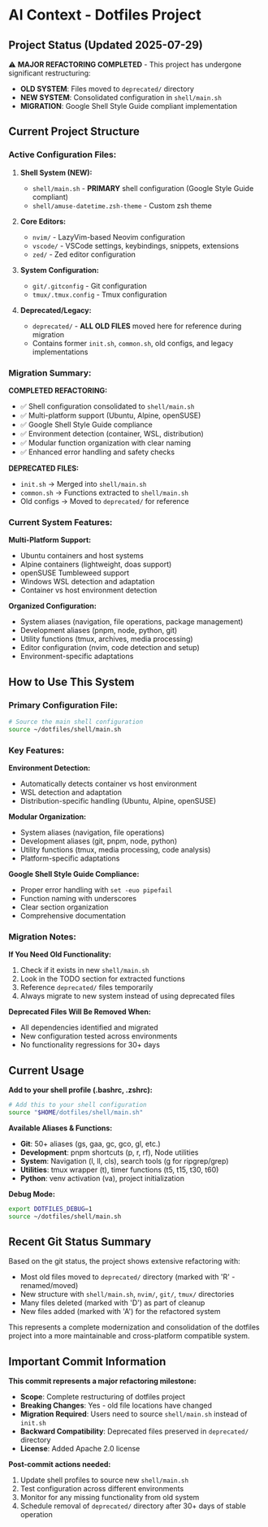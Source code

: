 # AI Context - Dotfiles Project

## Project Status (Updated 2025-07-29)

⚠️ **MAJOR REFACTORING COMPLETED** - This project has undergone significant restructuring:

- **OLD SYSTEM**: Files moved to `deprecated/` directory
- **NEW SYSTEM**: Consolidated configuration in `shell/main.sh`
- **MIGRATION**: Google Shell Style Guide compliant implementation

## Current Project Structure

### Active Configuration Files:

1. **Shell System (NEW):**

   - `shell/main.sh` - **PRIMARY** shell configuration (Google Style Guide compliant)
   - `shell/amuse-datetime.zsh-theme` - Custom zsh theme

2. **Core Editors:**

   - `nvim/` - LazyVim-based Neovim configuration
   - `vscode/` - VSCode settings, keybindings, snippets, extensions
   - `zed/` - Zed editor configuration

3. **System Configuration:**

   - `git/.gitconfig` - Git configuration
   - `tmux/.tmux.config` - Tmux configuration

4. **Deprecated/Legacy:**
   - `deprecated/` - **ALL OLD FILES** moved here for reference during migration
   - Contains former `init.sh`, `common.sh`, old configs, and legacy implementations

### Migration Summary:

**COMPLETED REFACTORING:**

- ✅ Shell configuration consolidated to `shell/main.sh`
- ✅ Multi-platform support (Ubuntu, Alpine, openSUSE)
- ✅ Google Shell Style Guide compliance
- ✅ Environment detection (container, WSL, distribution)
- ✅ Modular function organization with clear naming
- ✅ Enhanced error handling and safety checks

**DEPRECATED FILES:**

- `init.sh` → Merged into `shell/main.sh`
- `common.sh` → Functions extracted to `shell/main.sh`
- Old configs → Moved to `deprecated/` for reference

### Current System Features:

**Multi-Platform Support:**

- Ubuntu containers and host systems
- Alpine containers (lightweight, doas support)
- openSUSE Tumbleweed support
- Windows WSL detection and adaptation
- Container vs host environment detection

**Organized Configuration:**

- System aliases (navigation, file operations, package management)
- Development aliases (pnpm, node, python, git)
- Utility functions (tmux, archives, media processing)
- Editor configuration (nvim, code detection and setup)
- Environment-specific adaptations

## How to Use This System

### Primary Configuration File:

```bash
# Source the main shell configuration
source ~/dotfiles/shell/main.sh
```

### Key Features:

**Environment Detection:**

- Automatically detects container vs host environment
- WSL detection and adaptation
- Distribution-specific handling (Ubuntu, Alpine, openSUSE)

**Modular Organization:**

- System aliases (navigation, file operations)
- Development aliases (git, pnpm, node, python)
- Utility functions (tmux, media processing, code analysis)
- Platform-specific adaptations

**Google Shell Style Guide Compliance:**

- Proper error handling with `set -euo pipefail`
- Function naming with underscores
- Clear section organization
- Comprehensive documentation

### Migration Notes:

**If You Need Old Functionality:**

1. Check if it exists in new `shell/main.sh`
2. Look in the TODO section for extracted functions
3. Reference `deprecated/` files temporarily
4. Always migrate to new system instead of using deprecated files

**Deprecated Files Will Be Removed When:**

- All dependencies identified and migrated
- New configuration tested across environments
- No functionality regressions for 30+ days

## Current Usage

**Add to your shell profile (.bashrc, .zshrc):**

```bash
# Add this to your shell configuration
source "$HOME/dotfiles/shell/main.sh"
```

**Available Aliases & Functions:**

- **Git**: 50+ aliases (gs, gaa, gc, gco, gl, etc.)
- **Development**: pnpm shortcuts (p, r, rf), Node utilities
- **System**: Navigation (l, ll, cls), search tools (g for ripgrep/grep)
- **Utilities**: tmux wrapper (t), timer functions (t5, t15, t30, t60)
- **Python**: venv activation (va), project initialization

**Debug Mode:**

```bash
export DOTFILES_DEBUG=1
source ~/dotfiles/shell/main.sh
```

## Recent Git Status Summary

Based on the git status, the project shows extensive refactoring with:

- Most old files moved to `deprecated/` directory (marked with 'R' - renamed/moved)
- New structure with `shell/main.sh`, `nvim/`, `git/`, `tmux/` directories
- Many files deleted (marked with 'D') as part of cleanup
- New files added (marked with 'A') for the refactored system

This represents a complete modernization and consolidation of the dotfiles project into a more maintainable and cross-platform compatible system.

## Important Commit Information

**This commit represents a major refactoring milestone:**

- **Scope**: Complete restructuring of dotfiles project
- **Breaking Changes**: Yes - old file locations have changed
- **Migration Required**: Users need to source `shell/main.sh` instead of `init.sh`
- **Backward Compatibility**: Deprecated files preserved in `deprecated/` directory
- **License**: Added Apache 2.0 license

**Post-commit actions needed:**

1. Update shell profiles to source new `shell/main.sh`
2. Test configuration across different environments
3. Monitor for any missing functionality from old system
4. Schedule removal of `deprecated/` directory after 30+ days of stable operation
